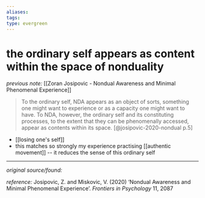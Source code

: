 ```yaml
---
aliases: 
tags: 
type: evergreen
---
```


# the ordinary self appears as content within the space of nonduality

_previous note:_ [[Zoran﻿ ﻿Josipovic﻿ - Nondual Awareness and Minimal Phenomenal Experience]]

> To the ordinary self, NDA appears as an object of sorts, something one might want to experience or as a capacity one might want to have. To NDA, however, the ordinary self and its constituting processes, to the extent that they can be phenomenally accessed, appear as contents within its space. [@josipovic-2020-nondual p.5]

- [[losing one's self]]
- this matches so strongly my experience practising [[authentic movement]] -- it reduces the sense of this ordinary self
---

_original source/found:_ 

_reference:_ Josipovic, Z. and Miskovic, V. (2020) ‘Nondual Awareness and Minimal Phenomenal Experience’. _Frontiers in Psychology_ 11, 2087



